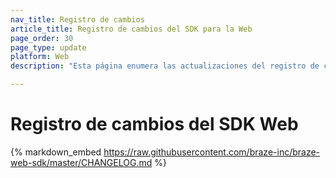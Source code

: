```yaml
---
nav_title: Registro de cambios
article_title: Registro de cambios del SDK para la Web
page_order: 30
page_type: update
platform: Web
description: "Esta página enumera las actualizaciones del registro de cambios del SDK de la Web de Braze."

---
```


# Registro de cambios del SDK Web

{% markdown_embed https://raw.githubusercontent.com/braze-inc/braze-web-sdk/master/CHANGELOG.md %}
